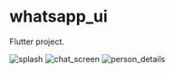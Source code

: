 # whatsapp_ui

Flutter project.

![splash](https://github.com/user-attachments/assets/f9a83ce2-0158-4bf7-a79b-82b819d33994)
![chat_screen](https://github.com/user-attachments/assets/6cb50bba-5bfa-4555-a507-d627de0a175b)
![person_details](https://github.com/user-attachments/assets/5df30d01-4581-4967-8db5-ab6aa6785645)
